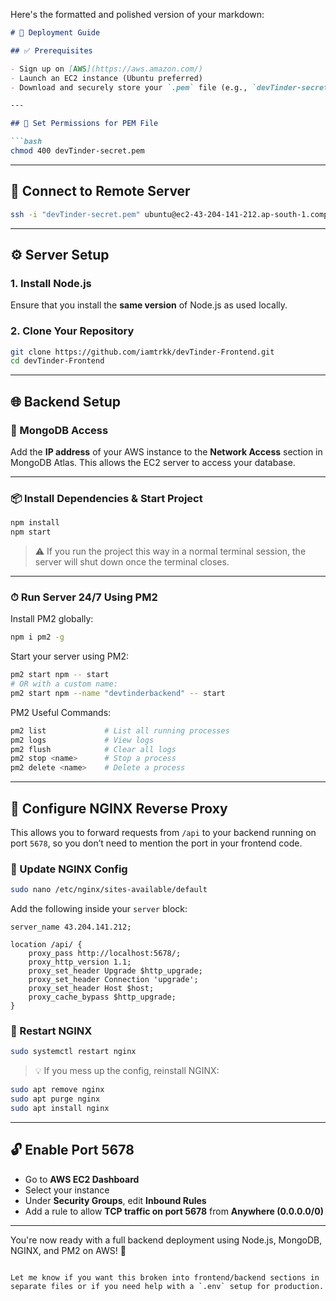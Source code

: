 Here's the formatted and polished version of your markdown:

```md
# 🚀 Deployment Guide

## ✅ Prerequisites

- Sign up on [AWS](https://aws.amazon.com/)
- Launch an EC2 instance (Ubuntu preferred)
- Download and securely store your `.pem` file (e.g., `devTinder-secret.pem`)

---

## 🔐 Set Permissions for PEM File

```bash
chmod 400 devTinder-secret.pem
```

---

## 🔌 Connect to Remote Server

```bash
ssh -i "devTinder-secret.pem" ubuntu@ec2-43-204-141-212.ap-south-1.compute.amazonaws.com
```

---

## ⚙️ Server Setup

### 1. Install Node.js

Ensure that you install the **same version** of Node.js as used locally.

### 2. Clone Your Repository

```bash
git clone https://github.com/iamtrkk/devTinder-Frontend.git
cd devTinder-Frontend
```

---

## 🌐 Backend Setup

### 🔐 MongoDB Access

Add the **IP address** of your AWS instance to the **Network Access** section in MongoDB Atlas. This allows the EC2 server to access your database.

---

### 📦 Install Dependencies & Start Project

```bash
npm install
npm start
```

> ⚠️ If you run the project this way in a normal terminal session, the server will shut down once the terminal closes.

---

### ⏱ Run Server 24/7 Using PM2

Install PM2 globally:

```bash
npm i pm2 -g
```

Start your server using PM2:

```bash
pm2 start npm -- start
# OR with a custom name:
pm2 start npm --name "devtinderbackend" -- start
```

PM2 Useful Commands:

```bash
pm2 list             # List all running processes
pm2 logs             # View logs
pm2 flush            # Clear all logs
pm2 stop <name>      # Stop a process
pm2 delete <name>    # Delete a process
```

---

## 🔁 Configure NGINX Reverse Proxy

This allows you to forward requests from `/api` to your backend running on port `5678`, so you don’t need to mention the port in your frontend code.

### 🔧 Update NGINX Config

```bash
sudo nano /etc/nginx/sites-available/default
```

Add the following inside your `server` block:

```nginx
server_name 43.204.141.212;

location /api/ {
    proxy_pass http://localhost:5678/;
    proxy_http_version 1.1;
    proxy_set_header Upgrade $http_upgrade;
    proxy_set_header Connection 'upgrade';
    proxy_set_header Host $host;
    proxy_cache_bypass $http_upgrade;
}
```

### 🔄 Restart NGINX

```bash
sudo systemctl restart nginx
```

> 💡 If you mess up the config, reinstall NGINX:

```bash
sudo apt remove nginx
sudo apt purge nginx
sudo apt install nginx
```

---

## 🔓 Enable Port 5678

- Go to **AWS EC2 Dashboard**
- Select your instance
- Under **Security Groups**, edit **Inbound Rules**
- Add a rule to allow **TCP traffic on port 5678** from **Anywhere (0.0.0.0/0)**

---

You're now ready with a full backend deployment using Node.js, MongoDB, NGINX, and PM2 on AWS! 🚀
```

Let me know if you want this broken into frontend/backend sections in separate files or if you need help with a `.env` setup for production.